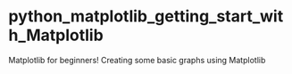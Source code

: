 # python_matplotlib_getting_start_with_Matplotlib
Matplotlib for beginners! Creating some basic graphs using Matplotlib
